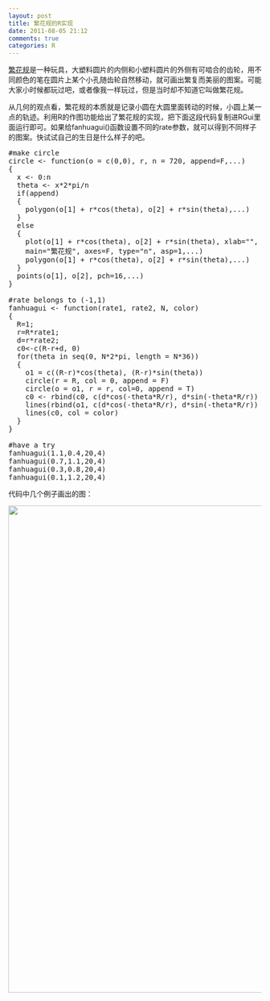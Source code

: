 ```yaml
---
layout: post
title: 繁花规的R实现
date: 2011-08-05 21:12
comments: true
categories: R
---
```

<a href="http://baike.baidu.com/view/2853480.htm" target="_blank">繁花规</a>是一种玩具，大塑料圆片的内侧和小塑料圆片的外侧有可啮合的齿轮，用不同颜色的笔在圆片上某个小孔随齿轮自然移动，就可画出繁复而美丽的图案。可能大家小时候都玩过吧，或者像我一样玩过，但是当时却不知道它叫做繁花规。

从几何的观点看，繁花规的本质就是记录小圆在大圆里面转动的时候，小圆上某一点的轨迹。利用R的作图功能给出了繁花规的实现，把下面这段代码复制进RGui里面运行即可。如果给fanhuagui()函数设置不同的rate参数，就可以得到不同样子的图案。快试试自己的生日是什么样子的吧。
<pre class="brush: r; gutter: true">#make circle
circle &lt;- function(o = c(0,0), r, n = 720, append=F,...)
{
  x &lt;- 0:n
  theta &lt;- x*2*pi/n
  if(append)
  {
    polygon(o[1] + r*cos(theta), o[2] + r*sin(theta),...)
  }
  else
  {
    plot(o[1] + r*cos(theta), o[2] + r*sin(theta), xlab="", ylab="",
    main="繁花规", axes=F, type="n", asp=1,...)
    polygon(o[1] + r*cos(theta), o[2] + r*sin(theta),...)
  }
  points(o[1], o[2], pch=16,...)
}

#rate belongs to (-1,1)
fanhuagui &lt;- function(rate1, rate2, N, color)
{
  R=1;
  r=R*rate1;
  d=r*rate2;
  c0&lt;-c(R-r+d, 0)
  for(theta in seq(0, N*2*pi, length = N*36))
  {
    o1 = c((R-r)*cos(theta), (R-r)*sin(theta))
    circle(r = R, col = 0, append = F)
    circle(o = o1, r = r, col=0, append = T)
    c0 &lt;- rbind(c0, c(d*cos(-theta*R/r), d*sin(-theta*R/r)) + o1)
    lines(rbind(o1, c(d*cos(-theta*R/r), d*sin(-theta*R/r)) + o1), col=0)
    lines(c0, col = color)
  }
}

#have a try
fanhuagui(1.1,0.4,20,4)
fanhuagui(0.7,1.1,20,4)
fanhuagui(0.3,0.8,20,4)
fanhuagui(0.1,1.2,20,4)</pre>
代码中几个例子画出的图：

<a href="http://www.zhuwenxiang.com/wp-content/uploads/2011/08/fanhuagui_1.jpg"><img class="alignleft size-full wp-image-73" title="fanhuagui_1" src="http://www.zhuwenxiang.com/wp-content/uploads/2011/08/fanhuagui_1.jpg" alt="" width="965" height="967" /></a>
